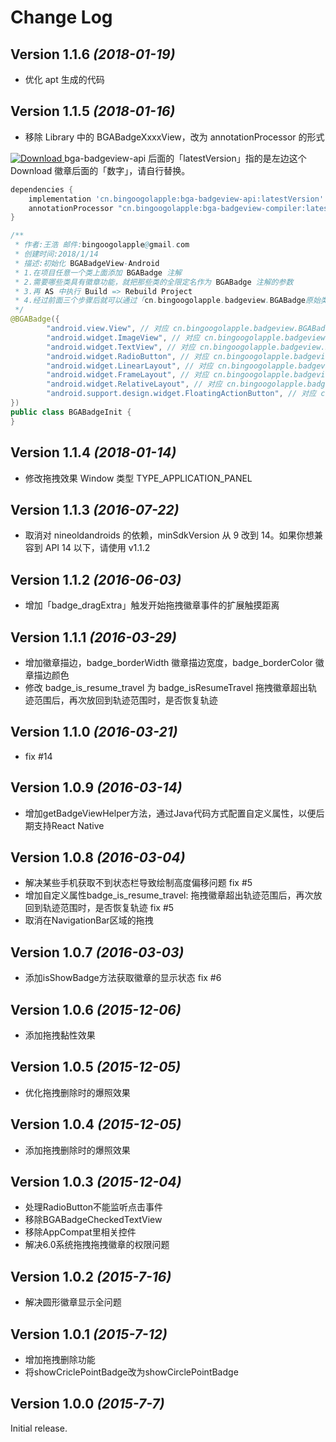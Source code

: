 Change Log
==========

Version 1.1.6 *(2018-01-19)*
----------------------------

- 优化 apt 生成的代码

Version 1.1.5 *(2018-01-16)*
----------------------------

- 移除 Library 中的 BGABadgeXxxxView，改为 annotationProcessor 的形式

[ ![Download](https://api.bintray.com/packages/bingoogolapple/maven/bga-badgeview-api/images/download.svg) ](https://bintray.com/bingoogolapple/maven/bga-badgeview-api/_latestVersion) bga-badgeview-api 后面的「latestVersion」指的是左边这个 Download 徽章后面的「数字」，请自行替换。

```groovy
dependencies {
    implementation 'cn.bingoogolapple:bga-badgeview-api:latestVersion'
    annotationProcessor "cn.bingoogolapple:bga-badgeview-compiler:latestVersion"
}
```

```Java
/**
 * 作者:王浩 邮件:bingoogolapple@gmail.com
 * 创建时间:2018/1/14
 * 描述:初始化 BGABadgeView-Android
 * 1.在项目任意一个类上面添加 BGABadge 注解
 * 2.需要哪些类具有徽章功能，就把那些类的全限定名作为 BGABadge 注解的参数
 * 3.再 AS 中执行 Build => Rebuild Project
 * 4.经过前面三个步骤后就可以通过「cn.bingoogolapple.badgeview.BGABadge原始类名」来使用徽章控件了
 */
@BGABadge({
        "android.view.View", // 对应 cn.bingoogolapple.badgeview.BGABadgeFloatingActionButton
        "android.widget.ImageView", // 对应 cn.bingoogolapple.badgeview.BGABadgeImageView
        "android.widget.TextView", // 对应 cn.bingoogolapple.badgeview.BGABadgeFloatingTextView
        "android.widget.RadioButton", // 对应 cn.bingoogolapple.badgeview.BGABadgeRadioButton
        "android.widget.LinearLayout", // 对应 cn.bingoogolapple.badgeview.BGABadgeLinearLayout
        "android.widget.FrameLayout", // 对应 cn.bingoogolapple.badgeview.BGABadgeFrameLayout
        "android.widget.RelativeLayout", // 对应 cn.bingoogolapple.badgeview.BGABadgeRelativeLayout
        "android.support.design.widget.FloatingActionButton", // 对应 cn.bingoogolapple.badgeview.BGABadgeFloatingActionButton
})
public class BGABadgeInit {
}
```

Version 1.1.4 *(2018-01-14)*
----------------------------

- 修改拖拽效果 Window 类型 TYPE_APPLICATION_PANEL

Version 1.1.3 *(2016-07-22)*
----------------------------

- 取消对 nineoldandroids 的依赖，minSdkVersion 从 9 改到 14。如果你想兼容到 API 14 以下，请使用 v1.1.2

Version 1.1.2 *(2016-06-03)*
----------------------------

- 增加「badge_dragExtra」触发开始拖拽徽章事件的扩展触摸距离

Version 1.1.1 *(2016-03-29)*
----------------------------

- 增加徽章描边，badge_borderWidth 徽章描边宽度，badge_borderColor 徽章描边颜色
- 修改 badge_is_resume_travel 为 badge_isResumeTravel 拖拽徽章超出轨迹范围后，再次放回到轨迹范围时，是否恢复轨迹

Version 1.1.0 *(2016-03-21)*
----------------------------

- fix #14

Version 1.0.9 *(2016-03-14)*
----------------------------

- 增加getBadgeViewHelper方法，通过Java代码方式配置自定义属性，以便后期支持React Native

Version 1.0.8 *(2016-03-04)*
----------------------------

- 解决某些手机获取不到状态栏导致绘制高度偏移问题  fix #5
- 增加自定义属性badge_is_resume_travel: 拖拽徽章超出轨迹范围后，再次放回到轨迹范围时，是否恢复轨迹  fix #5
- 取消在NavigationBar区域的拖拽

Version 1.0.7 *(2016-03-03)*
----------------------------

- 添加isShowBadge方法获取徽章的显示状态  fix #6

Version 1.0.6 *(2015-12-06)*
----------------------------

- 添加拖拽黏性效果

Version 1.0.5 *(2015-12-05)*
----------------------------

- 优化拖拽删除时的爆照效果

Version 1.0.4 *(2015-12-05)*
----------------------------

- 添加拖拽删除时的爆照效果

Version 1.0.3 *(2015-12-04)*
----------------------------

- 处理RadioButton不能监听点击事件
- 移除BGABadgeCheckedTextView
- 移除AppCompat里相关控件
- 解决6.0系统拖拽拖拽徽章的权限问题

Version 1.0.2 *(2015-7-16)*
----------------------------

- 解决圆形徽章显示全问题

Version 1.0.1 *(2015-7-12)*
----------------------------

- 增加拖拽删除功能
- 将showCriclePointBadge改为showCirclePointBadge

Version 1.0.0 *(2015-7-7)*
----------------------------

Initial release.